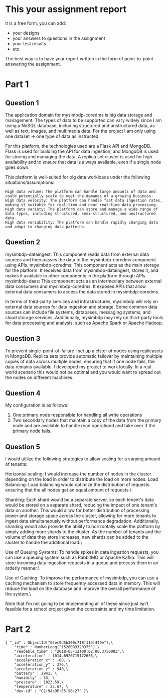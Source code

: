 # This your assignment report

It is a free form. you can add:

* your designs
* your answers to questions in the assignment
* your test results
* etc.

The best way is to have your report written in the form of point-to-point answering the assignment.
# Part  1
## Question 1
The application domain for mysimbdp-coredms is big data storage and management. The types of data to be supported can vary widely since I am using a NoSQL database, including structured and unstructured data, as well as text, images, and multimedia data. For the project I am only using one dataset -> one type of data as instructed.

For this platform, the technologies used are a Flask API and MongoDB. Flask is used for building the API for data ingestion, and MongoDB is used for storing and managing the data. A replica set cluster is used for high availability and to ensure that data is always available, even if a single node goes down.

This platform is well-suited for big data workloads under the following situations/assumptions:

    High data volume: The platform can handle large amounts of data and could potentially scale to meet the demands of a growing business.
    High data velocity: The platform can handle fast data ingestion rates, making it suitable for real-time and near real-time data processing.
    High data variety: The platform can store and manage a wide range of data types, including structured, semi-structured, and unstructured data.
    High data variability: The platform can handle rapidly changing data and adapt to changing data patterns.

## Question 2
mysimbdp-dataingest: This component reads data from external data sources and then passes the data to the mysimbdp-coredms component using APIs.
mysimbdp-coredms: This component acts as the main storage for the platform. It receives data from mysimbdp-dataingest, stores it, and makes it available to other components in the platform through APIs.
mysimbdp-daas: This component acts as an intermediary between external data consumers and mysimbdp-coredms. It exposes APIs that allow external data consumers to access the data stored in mysimbdp-coredms.

In terms of third-party services and infrastructures, mysimbdp will rely on external data sources for data ingestion and storage. Some common data sources can include file systems, databases, messaging systems, and cloud storage services. Additionally, mysimbdp may rely on third-party tools for data processing and analysis, such as Apache Spark or Apache Hadoop.
## Question 3
To prevent single-point-of-failure I set up a clster of nodes using replicasets in MongoDB. Replica sets provide automatic failover by maintaining multiple copies of data across multiple nodes, ensuring that if one node fails, the data remains available. I developed my project to work locally. In a real world scenario this would not be optimal and you would want to spread out the nodes on different machines.
## Question 4
My configuration is as follows:
1. One primary node responsible for handling all write operations
2. Two secondary nodes that maintain a copy of the data from the primary node and are available to handle read operationd and take over if the primary node fails.

## Question 5 
I would utilize the following strategies to allow scaling for a varying amount of tenants:

Horizontal scaling: I would increase the number of nodes in the cluster depending on the load in order to distribute the load on more nodes.
Load Balancing: Load balancing would optimize the distribution of requests ensuring that the all nodes get an equal amount of requests.\

Sharding: Each shard would be a separate server, so each tenant's data would be stored on a separate shard, reducing the impact of one tenant's data on another. This would allow for better distribution of processing power and storage space across the cluster, allowing for more tenants to ingest data simultaneously without performance degradation. Additionally, sharding would also provide the ability to horizontally scale the platform by simply adding more shards to the cluster. As the number of tenants and the volume of data they store increases, new shards can be added to the cluster to handle the additional load.\

Use of Queuing Systems: To handle spikes in data ingestion requests, you can use a queuing system such as RabbitMQ or Apache Kafka. This will store incoming data ingestion requests in a queue and process them in an orderly manner.\

Use of Caching: To improve the performance of mysimbdp, you can use a caching mechanism to store frequently accessed data in memory. This will reduce the load on the database and improve the overall performance of the system.\

Note that I'm not going to be implementing all of these since just isn't feasible for a school project given the constraints and my time limitation.

# Part 2
    { "_id" : ObjectId("63ec9d5b300c718f113f449e"),\
        "time" : NumberLong("1526083320375"),\
        "readable_time" : "2018-05-12T00:02:00.375000Z",\
        "acceleration" : 1014.6920715172656,\
        "acceleration_x" : -68, \
        "acceleration_y" : 376,\
        "acceleration_z" : 940,\
        "battery" : 2941, \
        "humidity" : 33, \
        "pressure" : 1023.59,\
        "temperature" : 23.67, \
        "dev-id" : "C2:9A:9F:E5:58:27" }\
